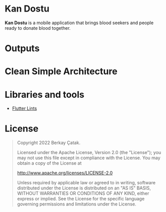 # Kan Dostu

**Kan Dostu** is a mobile application that brings blood seekers and people ready to donate blood together.

# Outputs

# Clean Simple Architecture

# Libraries and tools
<ul>
  <li><a href="https://pub.dev/packages/flutter_lints">Flutter Lints</a></li>
</ul>

# License

> Copyright 2022 Berkay Çatak.
>
> Licensed under the Apache License, Version 2.0 (the "License"); you may not use this file except in compliance with the License. You may obtain a copy of the License at
>
> http://www.apache.org/licenses/LICENSE-2.0
>
> Unless required by applicable law or agreed to in writing, software distributed under the License is distributed on an "AS IS" BASIS, WITHOUT WARRANTIES OR CONDITIONS OF ANY KIND, either express or implied. See the License for the specific language governing permissions and limitations under the License.
>
